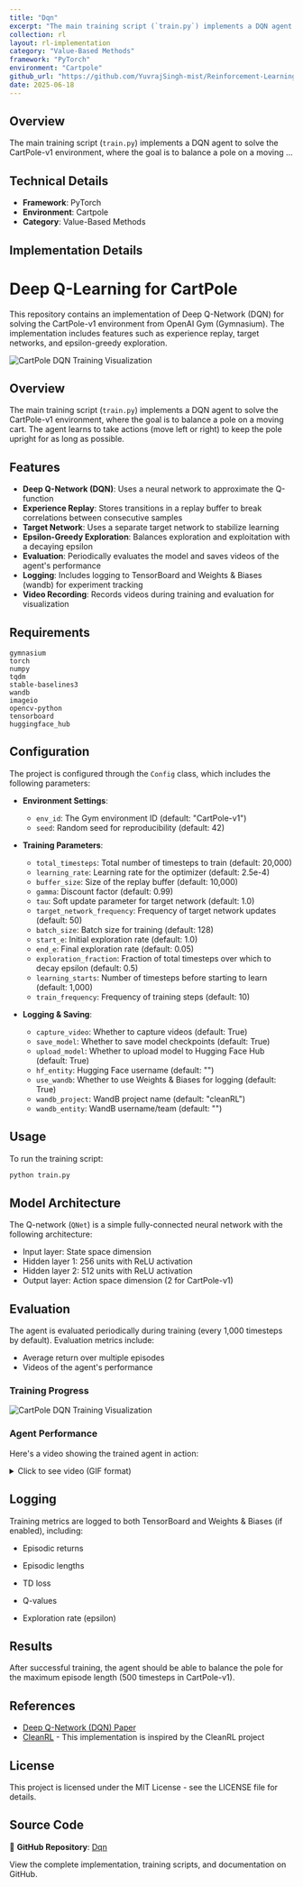 ```yaml
---
title: "Dqn"
excerpt: "The main training script (`train.py`) implements a DQN agent to solve the CartPole-v1 environment, where the goal is to balance a pole on a moving ..."
collection: rl
layout: rl-implementation
category: "Value-Based Methods"
framework: "PyTorch"
environment: "Cartpole"
github_url: "https://github.com/YuvrajSingh-mist/Reinforcement-Learning/tree/master/DQN"
date: 2025-06-18
---
```


## Overview
The main training script (`train.py`) implements a DQN agent to solve the CartPole-v1 environment, where the goal is to balance a pole on a moving ...

## Technical Details
- **Framework**: PyTorch
- **Environment**: Cartpole
- **Category**: Value-Based Methods

## Implementation Details

# Deep Q-Learning for CartPole

This repository contains an implementation of Deep Q-Network (DQN) for solving the CartPole-v1 environment from OpenAI Gym (Gymnasium). The implementation includes features such as experience replay, target networks, and epsilon-greedy exploration.

![CartPole DQN Training Visualization](https://raw.githubusercontent.com/YuvrajSingh-mist/Reinforcement-Learning/master/DQN/images/image.png)

## Overview

The main training script (`train.py`) implements a DQN agent to solve the CartPole-v1 environment, where the goal is to balance a pole on a moving cart. The agent learns to take actions (move left or right) to keep the pole upright for as long as possible.

## Features

- **Deep Q-Network (DQN)**: Uses a neural network to approximate the Q-function
- **Experience Replay**: Stores transitions in a replay buffer to break correlations between consecutive samples
- **Target Network**: Uses a separate target network to stabilize learning
- **Epsilon-Greedy Exploration**: Balances exploration and exploitation with a decaying epsilon
- **Evaluation**: Periodically evaluates the model and saves videos of the agent's performance
- **Logging**: Includes logging to TensorBoard and Weights & Biases (wandb) for experiment tracking
- **Video Recording**: Records videos during training and evaluation for visualization

## Requirements

```
gymnasium
torch
numpy
tqdm
stable-baselines3
wandb
imageio
opencv-python
tensorboard
huggingface_hub
```

## Configuration

The project is configured through the `Config` class, which includes the following parameters:

- **Environment Settings**:
  - `env_id`: The Gym environment ID (default: "CartPole-v1")
  - `seed`: Random seed for reproducibility (default: 42)

- **Training Parameters**:
  - `total_timesteps`: Total number of timesteps to train (default: 20,000)
  - `learning_rate`: Learning rate for the optimizer (default: 2.5e-4)
  - `buffer_size`: Size of the replay buffer (default: 10,000)
  - `gamma`: Discount factor (default: 0.99)
  - `tau`: Soft update parameter for target network (default: 1.0)
  - `target_network_frequency`: Frequency of target network updates (default: 50)
  - `batch_size`: Batch size for training (default: 128)
  - `start_e`: Initial exploration rate (default: 1.0)
  - `end_e`: Final exploration rate (default: 0.05)
  - `exploration_fraction`: Fraction of total timesteps over which to decay epsilon (default: 0.5)
  - `learning_starts`: Number of timesteps before starting to learn (default: 1,000)
  - `train_frequency`: Frequency of training steps (default: 10)

- **Logging & Saving**:
  - `capture_video`: Whether to capture videos (default: True)
  - `save_model`: Whether to save model checkpoints (default: True)
  - `upload_model`: Whether to upload model to Hugging Face Hub (default: True)
  - `hf_entity`: Hugging Face username (default: "")
  - `use_wandb`: Whether to use Weights & Biases for logging (default: True)
  - `wandb_project`: WandB project name (default: "cleanRL")
  - `wandb_entity`: WandB username/team (default: "")

## Usage

To run the training script:

```bash
python train.py
```

## Model Architecture

The Q-network (`QNet`) is a simple fully-connected neural network with the following architecture:
- Input layer: State space dimension
- Hidden layer 1: 256 units with ReLU activation
- Hidden layer 2: 512 units with ReLU activation
- Output layer: Action space dimension (2 for CartPole-v1)

## Evaluation

The agent is evaluated periodically during training (every 1,000 timesteps by default). Evaluation metrics include:
- Average return over multiple episodes
- Videos of the agent's performance


### Training Progress

![CartPole DQN Training Visualization](https://raw.githubusercontent.com/YuvrajSingh-mist/Reinforcement-Learning/master/DQN/images/image.png)

### Agent Performance

Here's a video showing the trained agent in action:

<details>
  <summary>Click to see video (GIF format)</summary>
  
  
  
![CartPole Demo](https://raw.githubusercontent.com/YuvrajSingh-mist/Reinforcement-Learning/master/DQN/images/cartpole_demo.gif) -->
  
</details>


## Logging

Training metrics are logged to both TensorBoard and Weights & Biases (if enabled), including:
- Episodic returns
- Episodic lengths
- TD loss
- Q-values

- Exploration rate (epsilon)

## Results

After successful training, the agent should be able to balance the pole for the maximum episode length (500 timesteps in CartPole-v1).

## References

- [Deep Q-Network (DQN) Paper](https://www.nature.com/articles/nature14236)
- [CleanRL](https://github.com/vwxyzjn/cleanrl) - This implementation is inspired by the CleanRL project

## License

This project is licensed under the MIT License - see the LICENSE file for details.

## Source Code
📁 **GitHub Repository**: [Dqn](https://github.com/YuvrajSingh-mist/Reinforcement-Learning/tree/master/DQN)

View the complete implementation, training scripts, and documentation on GitHub.
